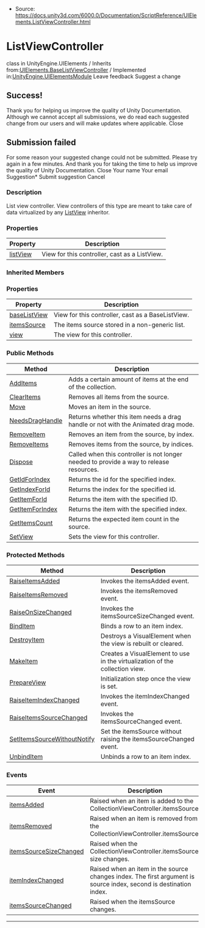 * Source: https://docs.unity3d.com/6000.0/Documentation/ScriptReference/UIElements.ListViewController.html

# ListViewController
class in UnityEngine.UIElements
/
Inherits from:[UIElements.BaseListViewController](https://docs.unity3d.com/6000.0/Documentation/ScriptReference/UIElements.BaseListViewController.html)
/
Implemented in:[UnityEngine.UIElementsModule](https://docs.unity3d.com/6000.0/Documentation/ScriptReference/UnityEngine.UIElementsModule.html)
Leave feedback
Suggest a change
## Success!
Thank you for helping us improve the quality of Unity Documentation. Although we cannot accept all submissions, we do read each suggested change from our users and will make updates where applicable.
Close
## Submission failed
For some reason your suggested change could not be submitted. Please <a>try again</a> in a few minutes. And thank you for taking the time to help us improve the quality of Unity Documentation.
Close
Your name Your email Suggestion* Submit suggestion
Cancel
### Description
List view controller. View controllers of this type are meant to take care of data virtualized by any [ListView](https://docs.unity3d.com/6000.0/Documentation/ScriptReference/UIElements.ListView.html) inheritor. 
### Properties
Property | Description  
---|---  
[listView](https://docs.unity3d.com/6000.0/Documentation/ScriptReference/UIElements.ListViewController-listView.html) |  View for this controller, cast as a ListView.   
### Inherited Members
### Properties
Property | Description  
---|---  
[baseListView](https://docs.unity3d.com/6000.0/Documentation/ScriptReference/UIElements.BaseListViewController-baseListView.html) |  View for this controller, cast as a BaseListView.   
[itemsSource](https://docs.unity3d.com/6000.0/Documentation/ScriptReference/UIElements.CollectionViewController-itemsSource.html) |  The items source stored in a non-generic list.   
[view](https://docs.unity3d.com/6000.0/Documentation/ScriptReference/UIElements.CollectionViewController-view.html) |  The view for this controller.   
### Public Methods
Method | Description  
---|---  
[AddItems](https://docs.unity3d.com/6000.0/Documentation/ScriptReference/UIElements.BaseListViewController.AddItems.html) |  Adds a certain amount of items at the end of the collection.   
[ClearItems](https://docs.unity3d.com/6000.0/Documentation/ScriptReference/UIElements.BaseListViewController.ClearItems.html) |  Removes all items from the source.   
[Move](https://docs.unity3d.com/6000.0/Documentation/ScriptReference/UIElements.BaseListViewController.Move.html) |  Moves an item in the source.   
[NeedsDragHandle](https://docs.unity3d.com/6000.0/Documentation/ScriptReference/UIElements.BaseListViewController.NeedsDragHandle.html) |  Returns whether this item needs a drag handle or not with the Animated drag mode.   
[RemoveItem](https://docs.unity3d.com/6000.0/Documentation/ScriptReference/UIElements.BaseListViewController.RemoveItem.html) |  Removes an item from the source, by index.   
[RemoveItems](https://docs.unity3d.com/6000.0/Documentation/ScriptReference/UIElements.BaseListViewController.RemoveItems.html) |  Removes items from the source, by indices.   
[Dispose](https://docs.unity3d.com/6000.0/Documentation/ScriptReference/UIElements.CollectionViewController.Dispose.html) |  Called when this controller is not longer needed to provide a way to release resources.   
[GetIdForIndex](https://docs.unity3d.com/6000.0/Documentation/ScriptReference/UIElements.CollectionViewController.GetIdForIndex.html) |  Returns the id for the specified index.   
[GetIndexForId](https://docs.unity3d.com/6000.0/Documentation/ScriptReference/UIElements.CollectionViewController.GetIndexForId.html) |  Returns the index for the specified id.   
[GetItemForId](https://docs.unity3d.com/6000.0/Documentation/ScriptReference/UIElements.CollectionViewController.GetItemForId.html) |  Returns the item with the specified ID.   
[GetItemForIndex](https://docs.unity3d.com/6000.0/Documentation/ScriptReference/UIElements.CollectionViewController.GetItemForIndex.html) |  Returns the item with the specified index.   
[GetItemsCount](https://docs.unity3d.com/6000.0/Documentation/ScriptReference/UIElements.CollectionViewController.GetItemsCount.html) |  Returns the expected item count in the source.   
[SetView](https://docs.unity3d.com/6000.0/Documentation/ScriptReference/UIElements.CollectionViewController.SetView.html) |  Sets the view for this controller.   
### Protected Methods
Method | Description  
---|---  
[RaiseItemsAdded](https://docs.unity3d.com/6000.0/Documentation/ScriptReference/UIElements.BaseListViewController.RaiseItemsAdded.html) |  Invokes the itemsAdded event.   
[RaiseItemsRemoved](https://docs.unity3d.com/6000.0/Documentation/ScriptReference/UIElements.BaseListViewController.RaiseItemsRemoved.html) |  Invokes the itemsRemoved event.   
[RaiseOnSizeChanged](https://docs.unity3d.com/6000.0/Documentation/ScriptReference/UIElements.BaseListViewController.RaiseOnSizeChanged.html) |  Invokes the itemsSourceSizeChanged event.   
[BindItem](https://docs.unity3d.com/6000.0/Documentation/ScriptReference/UIElements.CollectionViewController.BindItem.html) |  Binds a row to an item index.   
[DestroyItem](https://docs.unity3d.com/6000.0/Documentation/ScriptReference/UIElements.CollectionViewController.DestroyItem.html) |  Destroys a VisualElement when the view is rebuilt or cleared.   
[MakeItem](https://docs.unity3d.com/6000.0/Documentation/ScriptReference/UIElements.CollectionViewController.MakeItem.html) |  Creates a VisualElement to use in the virtualization of the collection view.   
[PrepareView](https://docs.unity3d.com/6000.0/Documentation/ScriptReference/UIElements.CollectionViewController.PrepareView.html) |  Initialization step once the view is set.   
[RaiseItemIndexChanged](https://docs.unity3d.com/6000.0/Documentation/ScriptReference/UIElements.CollectionViewController.RaiseItemIndexChanged.html) |  Invokes the itemIndexChanged event.   
[RaiseItemsSourceChanged](https://docs.unity3d.com/6000.0/Documentation/ScriptReference/UIElements.CollectionViewController.RaiseItemsSourceChanged.html) |  Invokes the itemsSourceChanged event.   
[SetItemsSourceWithoutNotify](https://docs.unity3d.com/6000.0/Documentation/ScriptReference/UIElements.CollectionViewController.SetItemsSourceWithoutNotify.html) |  Set the itemsSource without raising the itemsSourceChanged event.   
[UnbindItem](https://docs.unity3d.com/6000.0/Documentation/ScriptReference/UIElements.CollectionViewController.UnbindItem.html) |  Unbinds a row to an item index.   
### Events
Event | Description  
---|---  
[itemsAdded](https://docs.unity3d.com/6000.0/Documentation/ScriptReference/UIElements.BaseListViewController-itemsAdded.html) |  Raised when an item is added to the CollectionViewController.itemsSource.   
[itemsRemoved](https://docs.unity3d.com/6000.0/Documentation/ScriptReference/UIElements.BaseListViewController-itemsRemoved.html) |  Raised when an item is removed from the CollectionViewController.itemsSource.   
[itemsSourceSizeChanged](https://docs.unity3d.com/6000.0/Documentation/ScriptReference/UIElements.BaseListViewController-itemsSourceSizeChanged.html) |  Raised when the CollectionViewController.itemsSource size changes.   
[itemIndexChanged](https://docs.unity3d.com/6000.0/Documentation/ScriptReference/UIElements.CollectionViewController-itemIndexChanged.html) |  Raised when an item in the source changes index. The first argument is source index, second is destination index.   
[itemsSourceChanged](https://docs.unity3d.com/6000.0/Documentation/ScriptReference/UIElements.CollectionViewController-itemsSourceChanged.html) |  Raised when the itemsSource changes.   
* * *
